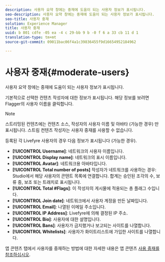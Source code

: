 ```yaml
---
description: 사용자 요약 창에는 중재에 도움이 되는 사용자 정보가 표시됩니다.
seo-description: 사용자 요약 창에는 중재에 도움이 되는 사용자 정보가 표시됩니다.
seo-title: 사용자 중재
solution: Experience Manager
title: 사용자 중재
uuid: b 801 cdfe -05 ea -4 c 29-bb 9 b -0 f 6 a 33 cb 11 d 1
translation-type: tm+mt
source-git-commit: 09011bac06f4a1c39836455f9d16654952184962

---
```



# 사용자 중재{#moderate-users}

사용자 요약 창에는 중재에 도움이 되는 사용자 정보가 표시됩니다.

기본적으로 선택한 컨텐츠 작성자에 대한 정보가 표시됩니다. 해당 정보를 보려면 Flagger의 사용자 이름을 클릭합니다.

>[!NOTE]
>
>스트리밍된 컨텐츠에는 컨텐츠 소스, 작성자의 사용자 이름 및 아바타 (가능한 경우) 만 표시됩니다. 스트림 컨텐츠 작성자는 사용자 중재를 사용할 수 없습니다.

등록된 각 Livefyre 사용자의 경우 다음 정보가 표시됩니다 (가능한 경우).

* **[!UICONTROL Username]**: 네트워크의 사용자 이름입니다.
* **[!UICONTROL Display name]**: 네트워크의 표시 이름입니다.
* **[!UICONTROL Avatar]**: 네트워크용 아바타입니다.
* **[!UICONTROL Total number of posts]** 작성자가 네트워크를 사용하는 경우: Studio에서 해당 사용자의 콘텐트 목록에 연결합니다. 합계는 승인된 조각의 수, 보류 중, 보조 또는 트래치로 표시됩니다.
* **[!UICONTROL Total #Flags]**: 이 작성자의 게시물에 적용되는 총 플래그 수입니다.
* **[!UICONTROL Join date]**: 네트워크에서 사용자 계정을 만든 날짜입니다.
* **[!UICONTROL Email]**: 나열된 이메일 주소입니다.
* **[!UICONTROL IP Address]**: Livefyre에 의해 결정된 IP 주소.
* **[!UICONTROL Bio]**: 사용자에 대한 설명입니다.
* **[!UICONTROL Bans]**: 사용자가 금지했거나 보고되는 사이트를 나열합니다.
* **[!UICONTROL Whitelists]**: 사용자가 화이트리스트에 가입한 사이트를 나열합니다.

앱 콘텐츠 탭에서 사용자를 중재하는 방법에 대한 자세한 내용은 앱 콘텐츠 [사용 중재를 참조하십시오](/help/using/c-features-livefyre/c-about-moderation/c-moderate-content-using-app-content.md#c_moderate_content_using_app_content).
